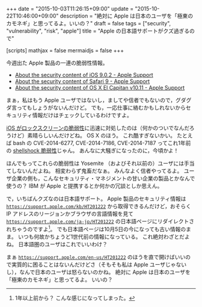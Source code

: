 +++
date = "2015-10-03T11:26:15+09:00"
update = "2015-10-22T10:46:00+09:00"
description = "絶対に Apple は日本のユーザを「極東のカモネギ」と思ってるよ。いいの？"
draft = false
tags = ["security", "vulnerability", "risk", "apple"]
title = "Apple の日本語サポートがクズ過ぎるので"

[scripts]
  mathjax = false
  mermaidjs = false
+++

今週出た Apple 製品の一連の脆弱性情報。

- [About the security content of iOS 9.0.2 - Apple Support](https://support.apple.com/en-us/HT205284)
- [About the security content of Safari 9 - Apple Support](https://support.apple.com/en-us/HT205265)
- [About the security content of OS X El Capitan v10.11 - Apple Support](https://support.apple.com/en-us/HT205267)

まぁ，私はもう Apple ユーザではないし，ましてや信者でもないので，グダグダ言ってもしょうがないんだけど。
でも，一応仕事に絡むかもしれないからセキュリティ情報だけはチェックしているわけですよ。

[iOS がロックスクリーンの脆弱性](http://news.mynavi.jp/news/2015/09/29/338/)に迅速に対処したのは（何かのついでなんだろうけど）素晴らしいんだけどね。
OS X のほう。
これ酷すぎないかい。
たとえば bash の CVE-2014-6277, CVE-2014-7186, CVE-2014-7187 ってこれ1年前の [shellshock 脆弱性](https://baldanders.info/blog/000743/)じゃん。
あんなに大騒ぎになったのに，今頃かよ！

ほんでもってこれらの脆弱性は Yosemite （およびそれ以前の）ユーザには手当てしないんだよね。
相変わらず鬼畜だなぁ。
みんなよく信者やってるよ。
ユーザ企業の側も，こんなセキュリティ・マネジメントの甘い企業の製品とかなんで使うの？ IBM が Apple と提携するとか何かの冗談としか思えん。

で，いちばんクズなのは日本語サポート。
Apple 製品のセキュリティ情報は [`https://support.apple.com/kb/HT201222`](https://support.apple.com/kb/HT201222) から取得できるんだけど，おそらく IP アドレスのリージョンかブラウザの言語情報を見て [`https://support.apple.com/ja-jp/HT201222`](https://support.apple.com/ja-jp/HT201222) の日本語ページにリダイレクトされちゃうのですよ[^a]。
でも日本語ページは10月5日の今になっても古い情報のまま。
いつも何故かちょうど1世代前の情報になっている。
これ絶対わざとだよね。
日本語圏のユーザはこれでいいわけ？

[^a]: 1年以上前から？ こんな感じになってしまった。

まぁ [`https://support.apple.com/en-us/HT201222`](https://support.apple.com/en-us/HT201222) のほうを直で開けばいいので実質的に困ることはないんだけどさ（そもそも私は Apple ユーザじゃないし），なんで日本のユーザは怒らないのかね。
絶対に Apple は日本のユーザを「極東のカモネギ」と思ってるよ。
いいの？
